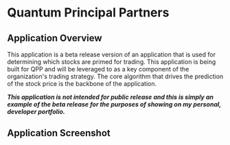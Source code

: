 # Quantum Principal Partners
## Application Overview
This application is a beta release version of an application that is used for determining which stocks are primed for trading. 
This application is being built for QPP and will be leveraged to as a key component of the organization's trading strategy. The core
algorithm that drives the prediction of the stock price is the backbone of the application.

***This application is not intended for public release and this is simply an example of the beta release for the purposes of showing on my
personal, developer portfolio.***

## Application Screenshot
